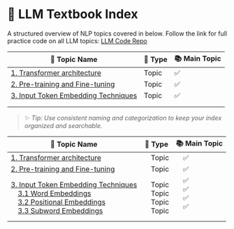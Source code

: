 # 📘 LLM Textbook Index

A structured overview of NLP topics covered in below.
Follow the link for full practice code on all LLM topics: [LLM Code Repo]()

| 📝 **Topic Name**      | 📂 **Type**       | 📚 **Main Topic**    |
|------------------------|--------------------|-----------------------|
|[1. Transformer architecture](https://github.com/ramasureshvijjana/LLM/blob/master/01_Transformer_architecture.md)|  Topic| ✅ |
|[2. Pre-training and Fine-tuning]()|  Topic| ✅ |
|[3. Input Token Embedding Techniques]() |  Topic| ✅ |
|                        |                    |                       |
|                        |                    |                       |

> ✨ *Tip: Use consistent naming and categorization to keep your index organized and searchable.*
>
| 📝 **Topic Name**      | 📂 **Type**       | 📚 **Main Topic**    |
|------------------------|-------------------|-----------------------|
|[1. Transformer architecture](https://github.com/ramasureshvijjana/LLM/blob/master/01_Transformer_architecture.md)| &emsp;Topic | &emsp;✅ |
|[2. Pre-training and Fine-tuning]()| &emsp;Topic | &emsp;✅ |
|[3. Input Token Embedding Techniques]() <br>&emsp;[3.1 Word Embeddings]() <br>&emsp;[3.2 Positional Embeddings]() <br>&emsp;[3.3 Subword Embeddings]()| &emsp;Topic <br>&emsp;Topic <br>&emsp;Topic <br>&emsp;Topic  | &emsp;✅ <br>&emsp;✅ <br>&emsp;✅ <br>&emsp;✅ <br>&emsp;|


